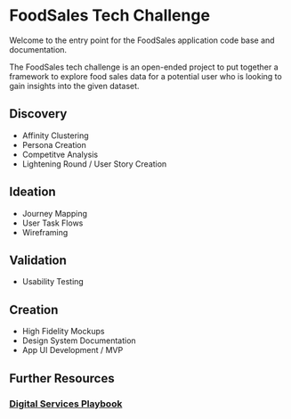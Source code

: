 # FoodSales Tech Challenge

Welcome to the entry point for the FoodSales application code base and documentation.

The FoodSales tech challenge is an open-ended project to put together a framework to explore food sales data for a potential user who is looking to gain insights into the given dataset.

## Discovery

* Affinity Clustering
* Persona Creation
* Competitve Analysis
* Lightening Round / User Story Creation

## Ideation

* Journey Mapping
* User Task Flows
* Wireframing

## Validation

* Usability Testing

## Creation

* High Fidelity Mockups
* Design System Documentation
* App UI Development / MVP

## Further Resources

### [Digital Services Playbook](https://playbook.cio.gov/)
